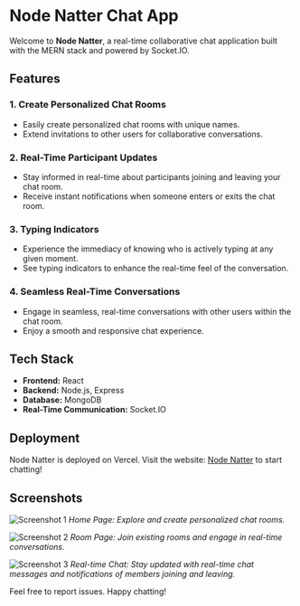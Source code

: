 # Node Natter Chat App

Welcome to **Node Natter**, a real-time collaborative chat application built with the MERN stack and powered by Socket.IO.

## Features

### 1. Create Personalized Chat Rooms
   - Easily create personalized chat rooms with unique names.
   - Extend invitations to other users for collaborative conversations.

### 2. Real-Time Participant Updates
   - Stay informed in real-time about participants joining and leaving your chat room.
   - Receive instant notifications when someone enters or exits the chat room.

### 3. Typing Indicators
   - Experience the immediacy of knowing who is actively typing at any given moment.
   - See typing indicators to enhance the real-time feel of the conversation.

### 4. Seamless Real-Time Conversations
   - Engage in seamless, real-time conversations with other users within the chat room.
   - Enjoy a smooth and responsive chat experience.

## Tech Stack

- **Frontend:** React
- **Backend:** Node.js, Express
- **Database:** MongoDB
- **Real-Time Communication:** Socket.IO

## Deployment

Node Natter is deployed on Vercel. Visit the website: [Node Natter](https://node-natter.vercel.app) to start chatting!

## Screenshots

![Screenshot 1](https://github.com/Slacky300/NODE_NATTER/assets/98531038/1993ded8-2706-448b-b564-6cbd3e62b94c)
*Home Page: Explore and create personalized chat rooms.*

![Screenshot 2](https://github.com/Slacky300/NODE_NATTER/assets/98531038/d27e00c3-6be8-43a1-892c-e945cf452eba)
*Room Page: Join existing rooms and engage in real-time conversations.*

![Screenshot 3](https://github.com/Slacky300/NODE_NATTER/assets/98531038/bbdd1c77-37b7-4e14-837b-3481e36cfd03)
*Real-time Chat: Stay updated with real-time chat messages and notifications of members joining and leaving.*

Feel free to report issues. Happy chatting!